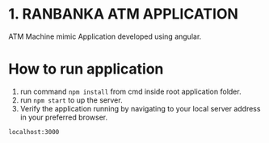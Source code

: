 # 1. RANBANKA ATM APPLICATION

ATM Machine mimic Application developed using angular.

 # How to run application
 1. run command  `npm install` from cmd inside root application folder.
 2. run `npm start` to up the server.
 3. Verify the application running by navigating to your local server address in your preferred browser.

```sh
localhost:3000
```
